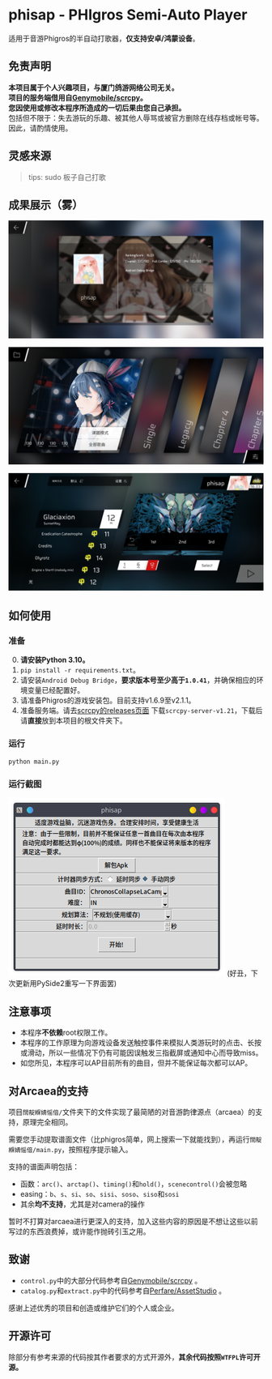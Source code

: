 # phisap - PHIgros Semi-Auto Player
适用于音游Phigros的半自动打歌器，**仅支持安卓/鸿蒙设备**。

## 免责声明
**本项目属于个人兴趣项目，与厦门鸽游网络公司无关。**\
**项目的服务端借用自[Genymobile/scrcpy](https://github.com/Genymobile/scrcpy)。**\
**您因使用或修改本程序所造成的一切后果由您自己承担。**\
包括但不限于：失去游玩的乐趣、被其他人辱骂或被官方删除在线存档或帐号等。因此，请酌情使用。

## 灵感来源
> tips: sudo 板子自己打歌

## 成果展示（雾）

![截图1](./screenshots/phone-shot1.jpg)

![截图2](./screenshots/phone-shot2.jpg)

![截图3](./screenshots/phone-shot3.jpg)

## 如何使用

### 准备
0. **请安装Python 3.10。**
1. `pip install -r requirements.txt`。
2. 请安装`Android Debug Bridge`，**要求版本号至少高于`1.0.41`**，并确保相应的环境变量已经配置好。
3. 请准备Phigros的游戏安装包。目前支持v1.6.9至v2.1.1。
4. 准备服务端。请去[scrcpy的releases页面](https://github.com/Genymobile/scrcpy/releases) 下载`scrcpy-server-v1.21`，下载后请**直接**放到本项目的根文件夹下。

### 运行
```bash
python main.py
```

### 运行截图
![截图1](./screenshots/shot1.png)
(好丑，下次更新用PySide2重写一下界面罢)

## 注意事项
+ 本程序**不依赖**root权限工作。
+ 本程序的工作原理为向游戏设备发送触控事件来模拟人类游玩时的点击、长按或滑动，所以一些情况下仍有可能因误触发三指截屏或通知中心而导致miss。
+ 如您所见，本程序可以AP目前所有的曲目，但并不能保证每次都可以AP。

## 对Arcaea的支持
项目`闊靛緥婧愮偣/`文件夹下的文件实现了最简陋的对音游韵律源点（arcaea）的支持，原理完全相同。

需要您手动提取谱面文件（比phigros简单，网上搜索一下就能找到），再运行`闊靛緥婧愮偣/main.py`，按照程序提示输入。

支持的谱面声明包括：
+ 函数：`arc()`、`arctap()`、`timing()`和`hold()`，`scenecontrol()`会被忽略
+ easing：`b`、`s`、`si`、`so`、`sisi`、`soso`、`siso`和`sosi`
+ 其余**均不支持**，尤其是对camera的操作

暂时不打算对arcaea进行更深入的支持，加入这些内容的原因是不想让这些以前写过的东西浪费掉，或许能作抛砖引玉之用。

## 致谢
+ `control.py`中的大部分代码参考自[Genymobile/scrcpy](https://github.com/Genymobile/scrcpy) 。
+ `catalog.py`和`extract.py`中的代码参考自[Perfare/AssetStudio](https://github.com/Perfare/AssetStudio) 。

感谢上述优秀的项目和创造或维护它们的个人或企业。

## 开源许可
除部分有参考来源的代码按其作者要求的方式开源外，**其余代码按照`WTFPL`许可开源。**
